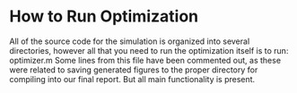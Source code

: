 # How to Run Optimization
All of the source code for the simulation is organized into several directories, however all that you need to run the optimization itself is to run: optimizer.m
Some lines from this file have been commented out, as these were related to saving generated figures to the proper directory for compiling into our final report. But all main functionality is present.
